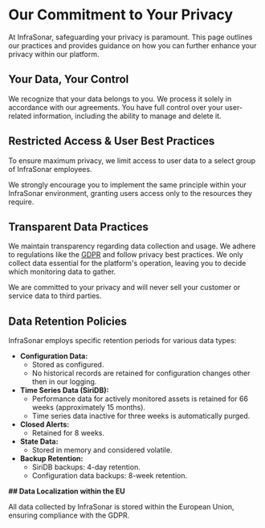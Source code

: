 # Our Commitment to Your Privacy

At InfraSonar, safeguarding your privacy is paramount. This page outlines our practices and provides guidance on how you can further enhance your privacy within our platform.

## Your Data, Your Control

We recognize that your data belongs to you. We process it solely in accordance with our agreements. You have full control over your user-related information, including the ability to manage and delete it.

## Restricted Access & User Best Practices

To ensure maximum privacy, we limit access to user data to a select group of InfraSonar employees.

We strongly encourage you to implement the same principle within your InfraSonar environment, granting users access only to the resources they require.

## Transparent Data Practices

We maintain transparency regarding data collection and usage. We adhere to regulations like the [GDPR](https://gdpr-info.eu/) and follow privacy best practices. We only collect data essential for the platform's operation, leaving you to decide which monitoring data to gather.

We are committed to your privacy and will never sell your customer or service data to third parties.

## Data Retention Policies

InfraSonar employs specific retention periods for various data types:

* **Configuration Data:**
    * Stored as configured.
    * No historical records are retained for configuration changes other then in our logging.
* **Time Series Data (SiriDB):**
    * Performance data for actively monitored assets is retained for 66 weeks (approximately 15 months).
    * Time series data inactive for three weeks is automatically purged.
* **Closed Alerts:**
    * Retained for 8 weeks.
* **State Data:**
    * Stored in memory and considered volatile.
* **Backup Retention:**
    * SiriDB backups: 4-day retention.
    * Configuration data backups: 8-week retention.

**## Data Localization within the EU**

All data collected by InfraSonar is stored within the European Union, ensuring compliance with the GDPR.
